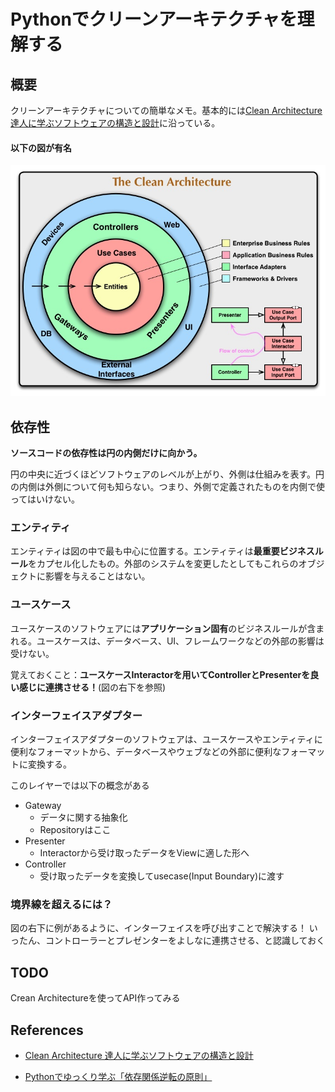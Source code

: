 # Pythonでクリーンアーキテクチャを理解する

## 概要

クリーンアーキテクチャについての簡単なメモ。基本的には[Clean Architecture 達人に学ぶソフトウェアの構造と設計](https://www.kadokawa.co.jp/product/301806000678/)に沿っている。

#### 以下の図が有名
![クリーンアーキテクチャ](clean_architecture.jpg)

## 依存性
**ソースコードの依存性は円の内側だけに向かう。**

円の中央に近づくほどソフトウェアのレベルが上がり、外側は仕組みを表す。円の内側は外側について何も知らない。つまり、外側で定義されたものを内側で使ってはいけない。

### エンティティ
エンティティは図の中で最も中心に位置する。エンティティは**最重要ビジネスルール**をカプセル化したもの。外部のシステムを変更したとしてもこれらのオブジェクトに影響を与えることはない。

### ユースケース
ユースケースのソフトウェアには**アプリケーション固有**のビジネスルールが含まれる。ユースケースは、データベース、UI、フレームワークなどの外部の影響は受けない。

覚えておくこと：**ユースケースInteractorを用いてControllerとPresenterを良い感じに連携させる！**(図の右下を参照)

### インターフェイスアダプター
インターフェイスアダプターのソフトウェアは、ユースケースやエンティティに便利なフォーマットから、データベースやウェブなどの外部に便利なフォーマットに変換する。

このレイヤーでは以下の概念がある
- Gateway
    - データに関する抽象化
    - Repositoryはここ
- Presenter
    - Interactorから受け取ったデータをViewに適した形へ
- Controller
    - 受け取ったデータを変換してusecase(Input Boundary)に渡す
### 境界線を超えるには？
図の右下に例があるように、インターフェイスを呼び出すことで解決する！
いったん、コントローラーとプレゼンターをよしなに連携させる、と認識しておく


## TODO
Crean Architectureを使ってAPI作ってみる

## References
- [Clean Architecture 達人に学ぶソフトウェアの構造と設計](https://www.kadokawa.co.jp/product/301806000678/)

- [Pythonでゆっくり学ぶ「依存関係逆転の原則」](https://qiita.com/kobori_akira/items/ff3bae17b90f7adb04cf)

